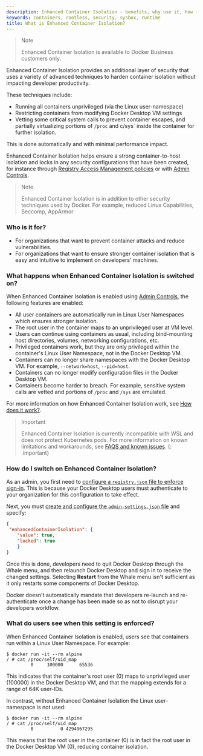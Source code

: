 ```yaml
---
description: Enhanced Container Isolation - benefits, why use it, how it differs to Docker rootless, who it is for
keywords: containers, rootless, security, sysbox, runtime
title: What is Enhanced Container Isolation?
---
```


>Note
>
>Enhanced Container Isolation is available to Docker Business customers only. 

Enhanced Container Isolation provides an additional layer of security that uses a variety of advanced techniques to harden container isolation without impacting developer productivity. 

These techniques include:
- Running all containers unprivileged (via the Linux user-namespace)
- Restricting containers from modifying Docker Desktop VM settings
- Vetting some critical system calls to prevent container escapes, and partially virtualizing portions of `/proc` and c/sys` inside the container for further isolation. 

This is done automatically and with minimal performance impact. 

Enhanced Container Isolation helps ensure a strong container-to-host isolation and locks in any security configurations that have been created, for instance through [Registry Access Management policies](../registry-access-management.md) or with [Admin Controls](../admin-controls/index.md). 

>Note
>
> Enhanced Container Isolation is in addition to other security techniques used by Docker. For example, reduced Linux Capabilities, Seccomp, AppArmor

### Who is it for?

- For organizations that want to prevent container attacks and reduce vulnerabilities.
- For organizations that want to ensure stronger container isolation that is easy and intuitive to implement on developers' machines.

### What happens when Enhanced Container Isolation is switched on?

When Enhanced Container Isolation is enabled using [Admin Controls](../admin-controls/index.md), the following features are enabled: 

- All user containers are automatically run in Linux User Namespaces which ensures stronger isolation.
- The root user in the container maps to an unprivileged user at VM level.
- Users can continue using containers as usual, including bind-mounting host directories, volumes, networking configurations, etc.
- Privileged containers work, but they are only privileged within the container's Linux User Namespace, not in the Docker Desktop VM.
- Containers can no longer share namespaces with the Docker Desktop VM. For example, `--network=host`, `--pid=host`.
- Containers can no longer modify configuration files in the Docker Desktop VM.
- Containers become harder to breach. For example, sensitive system calls are vetted and portions of `/proc` and `/sys` are emulated.

For more information on how Enhanced Container Isolation work, see [How does it work?](how-eci-works.md).

>Important
>
>Enhanced Container Isolation is currently incompatible with WSL and does not protect Kubernetes pods. For more information on known limitations and workarounds, see [FAQS and known issues](faq.md).
{: .important}

### How do I switch on Enhanced Container Isolation?

As an admin, you first need to [configure a `registry.json` file to enforce sign-in](../../../docker-hub/configure-sign-in.md). This is because your Docker Desktop users must authenticate to your organization for this configuration to take effect.

Next, you must [create and configure the `admin-settings.json` file](configure-ac.md) and specify:

```JSON
{
 "enhancedContainerIsolation": {
    "value": true,
    "locked": true
    }
}
```

Once this is done, developers need to quit Docker Desktop through the Whale menu, and then relaunch Docker Desktop and sign in to receive the changed settings. Selecting **Restart** from the Whale menu isn't sufficient as it only restarts some components of Docker Desktop.

Docker doesn't automatically mandate that developers re-launch and re-authenticate once a change has been made so as not to disrupt your developers workflow. 

### What do users see when this setting is enforced?

When Enhanced Container Isolation is enabled, users see that containers run within a Linux User Namespace. For example:

```
$ docker run -it --rm alpine
/ # cat /proc/self/uid_map 
         0     100000      65536
```

This indicates that the container's root user (0) maps to unprivileged user (100000) in the Docker Desktop VM, and that the mapping extends for a range of 64K user-IDs.

In contrast, without Enhanced Container Isolation the Linux user-namespace is not used:

```
$ docker run -it --rm alpine             
/ # cat /proc/self/uid_map                           
         0          0 4294967295
```

This means that the root user in the container (0) is in fact the root user in the Docker Desktop VM (0), reducing container isolation.
